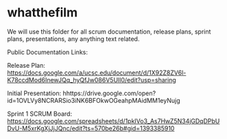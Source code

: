 # whatthefilm

We will use this folder for all scrum documentation, release plans, sprint plans, presentations, any anything text related.

Public Documentation Links:

Release Plan: 
https://docs.google.com/a/ucsc.edu/document/d/1X92Z8ZV6l-K78ccdMod6InewJQq_hyQfJw086V5UIl0/edit?usp=sharing

Initial Presentation:
hhttps://drive.google.com/open?id=1OVLVy8NCRARSio3iNK6BFOkwOGeahpMAidMM1eyNujg

Sprint 1 SCRUM Board:
https://docs.google.com/spreadsheets/d/1pkIVo3_As7HwZ5N34jGDqDPbUDvU-M5xrKgXjJjJQnc/edit?ts=570be26b#gid=1393385910
